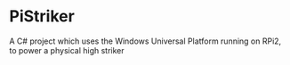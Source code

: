 # PiStriker
A C# project which uses the Windows Universal Platform running on RPi2, to power a physical high striker 
